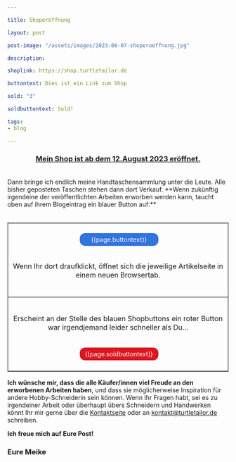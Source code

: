 ```yaml
---

title: Shoperöffnung

layout: post

post-image: "/assets/images/2023-08-07-shoperoeffnung.jpg"

description:

shoplink: https://shop.turtletailor.de

buttontext: Dies ist ein Link zum Shop

sold: "3"

soldbuttontext: Sold!

tags:
- blog

---
```


<h3 align="center"><u>Mein Shop ist ab dem 12.August 2023 eröffnet.</u></h3>
<br>
Dann bringe ich endlich meine Handtaschensammlung unter die Leute. Alle bisher geposteten Taschen stehen dann dort Verkauf. **Wenn zukünftig irgendeine der veröffentlichten Arbeiten erworben werden kann, taucht oben auf ihrem Blogeintrag ein blauer Button auf:**
<br><br>

<table border="3" frame="box">
  <tr>
    <td><br>
        <a type="button" href="{{page.shoplink}}" target="_blank" style="text-decoration: none;border: none; color: white; padding: 6px 12px; text-align: center; text-decoration: none; width: 32%; display: inline-block; font-size: 14px; margin: 0% 0% 0% 32%; cursor: pointer; border-radius: 12px; background-color: #3273DC;" class="shoppingbutton">{{page.buttontext}}</a><br><br>
        <p align=center>Wenn Ihr dort draufklickt, öffnet sich die jeweilige Artikelseite in einem neuen Browsertab.</p><br>
    </td>
  </tr>
  <tr>
    <td><br>
        <p align=center>Erscheint an der Stelle des blauen Shopbuttons ein roter Button war irgendjemand leider schneller als Du...</p><br>
        <a type="button" style="text-decoration: none;border: none; color: white; padding: 6px 12px; text-align: center; text-decoration: none; width: 32%; display: inline-block; font-size: 14px; margin: 0% 0% 0% 32%; cursor: pointer; border-radius: 12px; background-color: #DC1620;" class="shoppingbutton">{{page.soldbuttontext}}</a><br><br>
    </td>
  </tr>
</table>
                                                                                                                                                                                        
**Ich wünsche mir, dass die alle Käufer/innen viel Freude an den erworbenen Arbeiten haben**, und dass sie möglicherweise Inspiration für andere Hobby-Schneiderin sein können. Wenn Ihr Fragen habt, sei es zu irgendeiner Arbeit oder überhaupt übers Schneidern und Handwerken könnt Ihr mir gerne über die <a href="https://blog.turtletailor.de/#contact">Kontaktseite</a> oder an <a href="mailto:kontakt@turtletailor.de">kontakt@turtletailor.de</a> schreiben.

**Ich freue mich auf Eure Post!**

### Eure Meike
